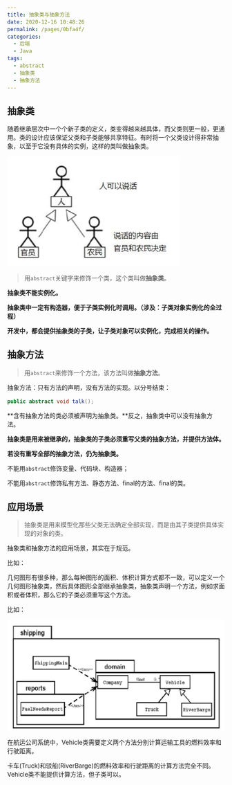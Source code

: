 ```yaml
---
title: 抽象类与抽象方法
date: 2020-12-16 10:48:26
permalink: /pages/0bfa4f/
categories:
  - 后端
  - Java
tags:
  - abstract
  - 抽象类
  - 抽象方法
---
```

## 抽象类

随着继承层次中一个个新子类的定义，类变得越来越具体，而父类则更一般，更通用。类的设计应该保证父类和子类能够共享特征。有时将一个父类设计得非常抽象，以至于它没有具体的实例，这样的类叫做抽象类。

<img src="https://raw.githubusercontent.com/SaulJWu/images/main/20201216104929.png" alt="image-20201216104928967" style="zoom:50%;" />

> 用`abstract`关键字来修饰一个类，这个类叫做**抽象类**。

**抽象类不能实例化。**

**抽象类中一定有构造器，便于子类实例化时调用。（涉及：子类对象实例化的全过程）**

**开发中，都会提供抽象类的子类，让子类对象可以实例化，完成相关的操作。**



## 抽象方法

> 用`abstract`来修饰一个方法，该方法叫做**抽象方法**。

抽象方法：只有方法的声明，没有方法的实现。以分号结束：

```java
public abstract void talk();
```

**含有抽象方法的类必须被声明为抽象类。**反之，抽象类中可以没有抽象方法。

**抽象类是用来被继承的，抽象类的子类必须重写父类的抽象方法，并提供方法体。**

**若没有重写全部的抽象方法，仍为抽象类。**

不能用`abstract`修饰变量、代码块、构造器；

不能用`abstract`修饰私有方法、静态方法、final的方法、final的类。



## 应用场景

> 抽象类是用来模型化那些父类无法确定全部实现，而是由其子类提供具体实现的对象的类。

抽象类和抽象方法的应用场景，其实在于规范。

比如：

几何图形有很多种，那么每种图形的面积、体积计算方式都不一致，可以定义一个几何图形抽象类，然后具体图形全部继承抽象类，抽象类声明一个方法，例如求面积或者体积，那么它的子类必须重写这个方法。



比如：

![image-20201216130146012](https://raw.githubusercontent.com/SaulJWu/images/main/20201216130146.png)

在航运公司系统中，Vehicle类需要定义两个方法分别计算运输工具的燃料效率和行驶距离。

卡车(Truck)和驳船(RiverBarge)的燃料效率和行驶距离的计算方法完全不同。Vehicle类不能提供计算方法，但子类可以。



